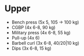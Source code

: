 # Upper
* Bench press (5x 5, 105 -> 100 kg)
* CGBP (4x 6-8, 90 kg)
* Military press (4x 6-8, 55 kg)
* Pull-up (4x 6)
* Barbell curl (3x 6-8, 40/20|10 kg)
* Dips (3x 6-8, 15 kg)
